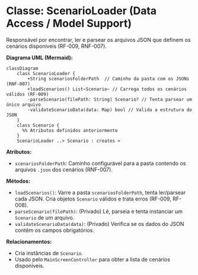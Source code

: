 # Classe: ScenarioLoader (Data Access / Model Support)

Responsável por encontrar, ler e parsear os arquivos JSON que definem os cenários disponíveis (RF-009, RNF-007).

**Diagrama UML (Mermaid):**

```mermaid
classDiagram
    class ScenarioLoader {
        +String scenariosFolderPath  // Caminho da pasta com os JSONs (RNF-007)
        +loadScenarios() List~Scenario~ // Carrega todos os cenários válidos (RF-009)
        -parseScenario(filePath: String) Scenario? // Tenta parsear um único arquivo
        -validateScenarioData(data: Map) bool // Valida a estrutura do JSON
    }
    class Scenario {
      %% Atributos definidos anteriormente
    }
    ScenarioLoader ..> Scenario : creates >
```

**Atributos:**

*   `scenariosFolderPath`: Caminho configurável para a pasta contendo os arquivos `.json` dos cenários (RNF-007).

**Métodos:**

*   `loadScenarios()`: Varre a pasta `scenariosFolderPath`, tenta ler/parsear cada JSON. Cria objetos `Scenario` válidos e trata erros (RF-009, RF-008).
*   `parseScenario(filePath)`: (Privado) Lê, parseia e tenta instanciar um `Scenario` de um arquivo.
*   `validateScenarioData(data)`: (Privado) Verifica se os dados do JSON contêm os campos obrigatórios.

**Relacionamentos:**

*   Cria instâncias de `Scenario`.
*   Usado pelo `MainScreenController` para obter a lista de cenários disponíveis.